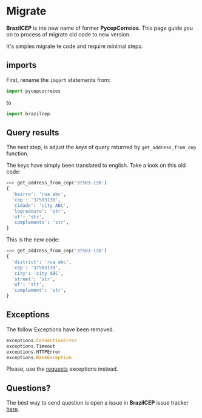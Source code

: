 # Migrate

**BrazilCEP** is tne new name of former **PycepCorreios**. This page
guide you on to process of migrate old code to new version.

It's simples migrate te code and require minimal steps.

## imports

First, rename the `import` statements from:

```python title="PyCEPCorreios"
import pycepcorreios
```
to

```python title="BrazilCEP"
import brazilcep
```

## Query results

The next step, is adjust the *keys* of query returned by `get_address_from_cep` function.

The keys have simply been translated to english. Take a look on this old code:

``` python title="PyCEPCorreios"
>>> get_address_from_cep('37503-130')
{
  'bairro': 'rua abc',
  'cep': '37503130',
  'cidade': 'city ABC',
  'logradouro': 'str',
  'uf': 'str',
  'complemento': 'str',
}
```
This is the new code:

``` python title="BrazilCEP"
>>> get_address_from_cep('37503-130')
{
  'district': 'rua abc',
  'cep': '37503130',
  'city': 'city ABC',
  'street': 'str',
  'uf': 'str',
  'complement': 'str',
}
```

## Exceptions

The follow Exceptions have been removed.

```python
exceptions.ConnectionError
exceptions.Timeout
exceptions.HTTPError
exceptions.BaseException
```

Please, use the [requests](https://requests.readthedocs.io/en/latest/user/quickstart/#errors-and-exceptions) exceptions instead.

## Questions?

The best way to send question is open a issue in **BrazilCEP** issue tracker [here](https://github.com/mstuttgart/brazilcep/issues).
